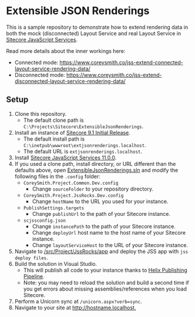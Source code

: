 # Extensible JSON Renderings

This is a sample repository to demonstrate how to extend rendering data in both
the mock (disconnected) Layout Service and real Layout Service in [Sitecore
JavaScript Services][1].

Read more details about the inner workings here:
- Connected mode: <https://www.coreysmith.co/jss-extend-connected-layout-service-rendering-data/>
- Disconnected mode: <https://www.coreysmith.co/jss-extend-disconnected-layout-service-rendering-data/>

## Setup

1. Clone this repository.
   - The default clone path is
    `C:\Projects\Sitecore\ExtensibleJsonRenderings`.
2. Install an instance of [Sitecore 9.1 Initial Release][2].
   - The default install path is
    `C:\inetpub\wwwroot\extjsonrenderings.localhost`.
   - The default URL is `extjsonrenderings.localhost`.
3. Install [Sitecore JavaScript Services 11.0.0][3].
4. If you used a clone path, install directory, or URL different than the
   defaults above, open
   [ExtensibleJsonRenderings.sln](ExtensibleJsonRenderings.sln) and modify
   the following files in the `.config` folder:
   - `CoreySmith.Project.Common.Dev.config`
     - Change `sourceFolder` to your repository directory.
   - `CoreySmith.Project.JssRocks.Dev.config`
     - Change `hostName` to the URL you used for your instance.
   - `PublishSettings.targets`
     - Change `publishUrl` to the path of your Sitecore instance.
   - `scjssconfig.json`
     - Change `instancePath` to the path of your Sitecore instance.
     - Change `deployUrl` host name to the host name of your Sitecore instance.
     - Change `layoutServiceHost` to the URL of your Sitecore instance.
5. Navigate to [/src/Project/JssRocks/app](/src/Project/JssRocks/app) and
   deploy the JSS app with `jss deploy files`.
6. Build the solution in Visual Studio.
   - This will publish all code to your instance thanks to
     [Helix Publishing Pipeline][4].
   - Note: you may need to reload the solution and build a second time if you
     get errors about missing assemblies/references when you load Sitecore.
7. Perform a Unicorn sync at `/unicorn.aspx?verb=sync`.
8. Navigate to your site at <http://hostname.localhost.>

[1]: https://jss.sitecore.net
[2]: https://dev.sitecore.net/Downloads/Sitecore_Experience_Platform/91/Sitecore_Experience_Platform_91_Initial_Release.aspx
[3]: https://dev.sitecore.net/Downloads/Sitecore_JavaScript_Services/110/Sitecore_JavaScript_Services_1100.aspx
[4]: https://github.com/richardszalay/helix-publishing-pipeline
